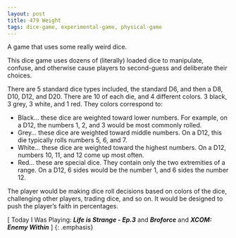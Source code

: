 ```yaml
---
layout: post
title: 479 Weight
tags: dice-game, experimental-game, physical-game
---
```

A game that uses some really weird dice.

This dice game uses dozens of (literally) loaded dice to manipulate, confuse, and otherwise cause players to second-guess and deliberate their choices.

There are 5 standard dice types included, the standard D6, and then a D8, D10, D12, and D20.  There are 10 of each die, and 4 different colors. 3 black, 3 grey, 3 white, and 1 red.  They colors correspond to:

- Black… these dice are weighted toward lower numbers.  For example, on a D12, the numbers 1, 2, and 3 would be most commonly rolled.
- Grey… these dice are weighted toward middle numbers.  On a D12, this die typically rolls numbers 5, 6, and 7.
- White… these dice are weighted toward the highest numbers.  On a D12, numbers 10, 11, and 12 come up most often.
- Red… these are special dice.  They contain only the two extremities of a range.  On a D12, 6 sides would be the number 1, and 6 sides the number 12.

The player would be making dice roll decisions based on colors of the dice, challenging other players, trading dice, and so on.  It would be designed to push the player’s faith in percentages.

[ Today I Was Playing: ***Life is Strange - Ep.3*** and ***Broforce*** and ***XCOM: Enemy Within*** ]
{: .emphasis}